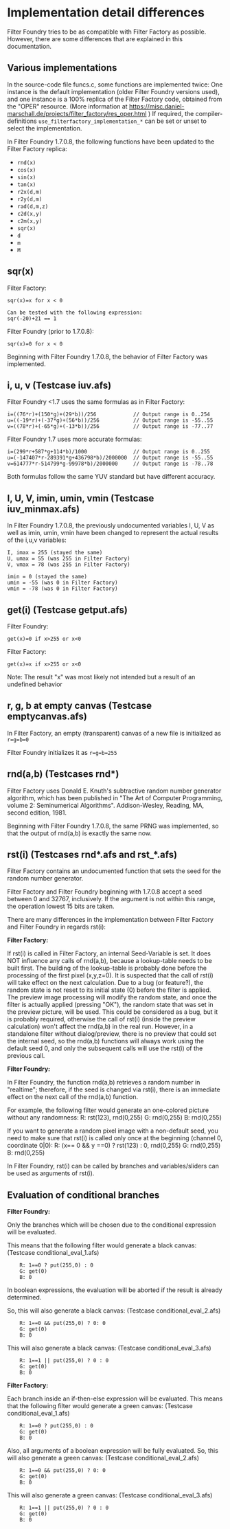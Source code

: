 

Implementation detail differences
=================================

Filter Foundry tries to be as compatible with Filter Factory as possible.
However, there are some differences that are explained in this documentation.

Various implementations
-----------------------

In the source-code file funcs.c, some functions are implemented twice:
One instance is the default implementation (older Filter Foundry versions used),
and one instance is a 100% replica of the Filter Factory code, obtained
from the "OPER" resource.
(More information at https://misc.daniel-marschall.de/projects/filter_factory/res_oper.html )
If required, the compiler-definitions `use_filterfactory_implementation_*`
can be set or unset to select the implementation.

In Filter Foundry 1.7.0.8, the following functions have been updated to the Filter Factory replica:
- `rnd(x)`
- `cos(x)`
- `sin(x)`
- `tan(x)`
- `r2x(d,m)`
- `r2y(d,m)`
- `rad(d,m,z)`
- `c2d(x,y)`
- `c2m(x,y)`
- `sqr(x)`
- `d`
- `m`
- `M`


sqr(x)
------

Filter Factory:

	sqr(x)=x for x < 0
	
	Can be tested with the following expression:
	sqr(-20)+21 == 1

Filter Foundry (prior to 1.7.0.8):

	sqr(x)=0 for x < 0

Beginning with Filter Foundry 1.7.0.8, the behavior of Filter Factory was implemented.


i, u, v (Testcase iuv.afs)
-------

Filter Foundry <1.7 uses the same formulas as in Filter Factory:

    i=((76*r)+(150*g)+(29*b))/256            // Output range is 0..254
    u=((-19*r)+(-37*g)+(56*b))/256           // Output range is -55..55
    v=((78*r)+(-65*g)+(-13*b))/256           // Output range is -77..77

Filter Foundry 1.7 uses more accurate formulas:

    i=(299*r+587*g+114*b)/1000               // Output range is 0..255
    u=(-147407*r-289391*g+436798*b)/2000000  // Output range is -55..55
    v=614777*r-514799*g-99978*b)/2000000     // Output range is -78..78

Both formulas follow the same YUV standard but have different accuracy.


I, U, V, imin, umin, vmin (Testcase iuv_minmax.afs)
-------------------------

In Filter Foundry 1.7.0.8, the previously undocumented variables I, U, V as well as imin, umin, vmin
have been changed to represent the actual results of the i,u,v variables:

    I, imax = 255 (stayed the same)
    U, umax = 55 (was 255 in Filter Factory)
    V, vmax = 78 (was 255 in Filter Factory)

    imin = 0 (stayed the same)
    umin = -55 (was 0 in Filter Factory)
    vmin = -78 (was 0 in Filter Factory)


get(i) (Testcase getput.afs)
------

Filter Foundry:

    get(x)=0 if x>255 or x<0

Filter Factory:

    get(x)=x if x>255 or x<0

Note: The result "x" was most likely not intended but a result of an undefined behavior


r, g, b at empty canvas (Testcase emptycanvas.afs)
-----------------------

In Filter Factory, an empty (transparent) canvas of a new file is initialized as `r=g=b=0`

Filter Foundry initializes it as `r=g=b=255`


rnd(a,b) (Testcases rnd*)
--------

Filter Factory uses Donald E. Knuth's subtractive random number generator algorithm,
which has been published in "The Art of Computer Programming, volume 2: Seminumerical Algorithms".
Addison-Wesley, Reading, MA, second edition, 1981.

Beginning with Filter Foundry 1.7.0.8, the same PRNG was implemented,
so that the output of rnd(a,b) is exactly the same now.


rst(i) (Testcases rnd*.afs and rst_*.afs)
------

Filter Factory contains an undocumented function that sets the seed for the random number generator.

Filter Factory and Filter Foundry beginning with 1.7.0.8 accept a seed between 0 and 32767, inclusively.
If the argument is not within this range, the operation lowest 15 bits are taken.

There are many differences in the implementation between Filter Factory and Filter Foundry in regards rst(i):

**Filter Factory:**

If rst(i) is called in Filter Factory, an internal Seed-Variable is set.
It does NOT influence any calls of rnd(a,b), because a lookup-table needs to be built first.
The building of the lookup-table is probably done before the processing of the first pixel (x,y,z=0).
It is suspected that the call of rst(i) will take effect on the next calculation.
Due to a bug (or feature?), the random state is not reset to its initial state (0) before the
filter is applied. The preview image processing will modify the random state, and once the filter
is actually applied (pressing "OK"), the random state that was set in the preview picture, will be used.
This could be considered as a bug, but it is probably required, otherwise the call of rst(i)
(inside the preview calculation) won't affect the rnd(a,b) in the real run.
However, in a standalone filter without dialog/preview, there is no preview that could set
the internal seed, so the rnd(a,b) functions will always work using the default seed 0,
and only the subsequent calls will use the rst(i) of the previous call.

**Filter Foundry:**

In Filter Foundry, the function rnd(a,b) retrieves a random number in "realtime"; therefore, if the
seed is changed via rst(i), there is an immediate effect on the next call of the rnd(a,b) function.

For example, the following filter would generate an one-colored picture without any randomness:
        R: rst(123), rnd(0,255)
        G: rnd(0,255)
        B: rnd(0,255)

If you want to generate a random pixel image with a non-default seed, you need to make sure
that rst(i) is called only once at the beginning (channel 0, coordinate 0|0):
        R: (x== 0 && y ==0) ? rst(123) : 0, rnd(0,255)
        G: rnd(0,255)
        B: rnd(0,255)

In Filter Foundry, rst(i) can be called by branches and variables/sliders can
be used as arguments of rst(i).


Evaluation of conditional branches
----------------------------------

**Filter Foundry:**

Only the branches which will be chosen due to the conditional expression will be evaluated.

This means that the following filter would generate a black canvas: (Testcase conditional_eval_1.afs)

        R: 1==0 ? put(255,0) : 0
        G: get(0)
        B: 0

In boolean expressions, the evaluation will be aborted if the result is already determined.

So, this will also generate a black canvas: (Testcase conditional_eval_2.afs)

        R: 1==0 && put(255,0) ? 0: 0
        G: get(0)
        B: 0

This will also generate a black canvas: (Testcase conditional_eval_3.afs)

        R: 1==1 || put(255,0) ? 0 : 0
        G: get(0)
        B: 0

**Filter Factory:**

Each branch inside an if-then-else expression will be evaluated.
This means that the following filter would generate a green canvas: (Testcase conditional_eval_1.afs)

        R: 1==0 ? put(255,0) : 0
        G: get(0)
        B: 0

Also, all arguments of a boolean expression will be fully evaluated.
So, this will also generate a green canvas: (Testcase conditional_eval_2.afs)

        R: 1==0 && put(255,0) ? 0: 0
        G: get(0)
        B: 0

This will also generate a green canvas: (Testcase conditional_eval_3.afs)

        R: 1==1 || put(255,0) ? 0 : 0
        G: get(0)
        B: 0

